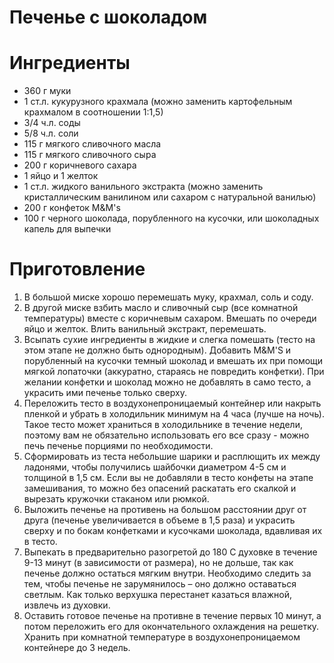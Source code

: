 # Печенье с шоколадом

# Ингредиенты

 * 360 г муки
 * 1 ст.л. кукурузного крахмала (можно заменить картофельным крахмалом в соотношении 1:1,5)
 * 3/4 ч.л. соды
 * 5/8 ч.л. соли
 * 115 г мягкого сливочного масла
 * 115 г мягкого сливочного сыра
 * 200 г коричневого сахара
 * 1 яйцо и 1 желток
 * 1 ст.л. жидкого ванильного экстракта (можно заменить кристаллическим ванилином или сахаром с натуральной ванилью)
 * 200 г конфеток M&M's
 * 100 г черного шоколада, порубленного на кусочки, или шоколадных капель для выпечки

# Приготовление

1. В большой миске хорошо перемешать муку, крахмал, соль и соду.
2. В другой миске взбить масло и сливочный сыр (все комнатной температуры) вместе с коричневым сахаром. Вмешать по очереди яйцо и желток. Влить ванильный экстракт, перемешать.
3. Всыпать сухие ингредиенты в жидкие и слегка помешать (тесто на этом этапе не должно быть однородным). Добавить M&M'S и порубленный на кусочки темный шоколад и вмешать их при помощи мягкой лопаточки (аккуратно, стараясь не повредить конфетки). При желании конфетки и шоколад можно не добавлять в само тесто, а украсить ими печенье только сверху.
4. Переложить тесто в воздухонепроницаемый контейнер или накрыть пленкой и убрать в холодильник минимум на 4 часа (лучше на ночь). Такое тесто может храниться в холодильнике в течение недели, поэтому вам не обязательно использовать его все сразу - можно печь печенье порциями по необходимости.
5. Сформировать из теста небольшие шарики и расплющить их между ладонями, чтобы получились шайбочки диаметром 4-5 см и толщиной в 1,5 см. Если вы не добавляли в тесто конфеты на этапе замешивания, то можно без опасений раскатать его скалкой и вырезать кружочки стаканом или рюмкой.
6. Выложить печенье на противень на большом расстоянии друг от друга (печенье увеличивается в объеме в 1,5 раза) и украсить сверху и по бокам конфетками и кусочками шоколада, вдавливая их в тесто.
7. Выпекать в предварительно разогретой до 180 С духовке в течение 9-13 минут (в зависимости от размера), но не дольше, так как печенье должно остаться мягким внутри. Необходимо следить за тем, чтобы печенье не зарумянилось – оно должно оставаться светлым. Как только верхушка перестанет казаться влажной, извлечь из духовки.
8. Оставить готовое печенье на противне в течение первых 10 минут, а потом переложить его для окончательного охлаждения на решетку. Хранить при комнатной температуре в воздухонепроницаемом контейнере до 3 недель.
